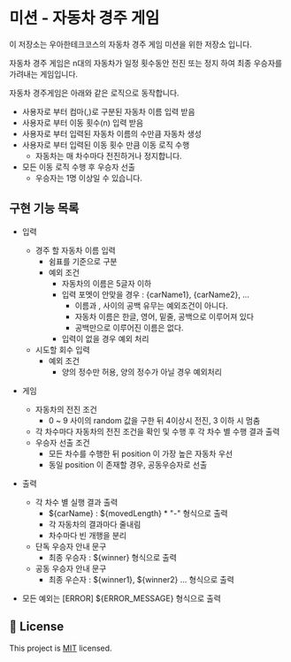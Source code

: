# 미션 - 자동차 경주 게임

이 저장소는 우아한테크코스의 자동차 경주 게임 미션을 위한 저장소 입니다.

자동차 경주 게임은 n대의 자동차가 일정 횟수동안 전진 또는 정지 하여 최종 우승자를 가려내는 게임입니다.

자동차 경주게임은 아래와 같은 로직으로 동작합니다.
- 사용자로 부터 컴마(,)로 구분된 자동차 이름 입력 받음
- 사용자로 부터 이동 횟수(n) 입력 받음
- 사용자로 부터 입력된 자동차 이름의 수만큼 자동차 생성
- 사용자로 부터 입력된 이동 횟수 만큼 이동 로직 수행
    - 자동차는 매 차수마다 전진하거나 정지합니다.
- 모든 이동 로직 수행 후 우승자 선출
    - 우승자는 1명 이상일 수 있습니다.

## 구현 기능 목록
- 입력
    - 경주 할 자동차 이름 입력
        - 쉼표를 기준으로 구분
        - 예외 조건
            - 자동차의 이름은 5글자 이하
            - 입력 포멧이 안맞을 경우 : {carName1}, {carName2}, ...
                - 이름과 , 사이의 공백 유무는 예외조건이 아니다.
                - 자동차 이름은 한글, 영어, 밑줄, 공백으로 이루어져 있다
                - 공백만으로 이루어진 이름은 없다.
            - 입력이 없을 경우 예외 처리
    - 시도할 회수 입력
        - 예외 조건
            - 양의 정수만 허용, 양의 정수가 아닐 경우 예외처리 
- 게임
    - 자동차의 전진 조건
        - 0 ~ 9 사이의 random 값을 구한 뒤 4이상시 전진, 3 이하 시 멈춤
    - 각 차수마다 자동차의 전진 조건을 확인 및 수행 후 각 차수 별 수행 결과 출력
    - 우승자 선출 조건
        - 모든 차수를 수행한 뒤 position 이 가장 높은 자동차 우선
        - 동일 position 이 존재할 경우, 공동우승자로 선출
    
- 출력
    - 각 차수 별 실행 결과 출력
        - ${carName} : ${movedLength} * "-" 형식으로 출력
        - 각 자동차의 결과마다 줄내림
        - 차수마다 빈 개행을 분리
    - 단독 우승자 안내 문구
        - 최종 우승자 : ${winner} 형식으로 출력
    - 공동 우승자 안내 문구
        - 최종 우슨자 : ${winner1}, ${winner2} ... 형식으로 출력
        
- 모든 예외는 [ERROR] ${ERROR_MESSAGE} 형식으로 출력

## 📝 License

This project is [MIT](https://github.com/woowacourse/java-racingcar-precourse/blob/master/LICENSE) licensed.
